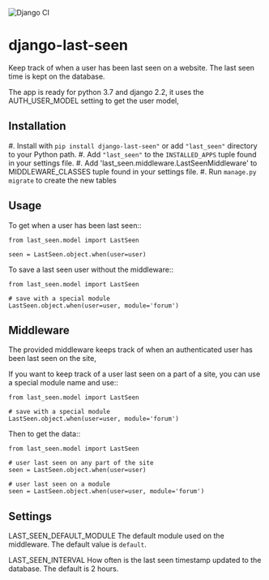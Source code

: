![Django CI](https://github.com/VuMedi/django-last-seen/workflows/Django%20CI/badge.svg)

django-last-seen
================


Keep track of when a user has been last seen on a website.
The last seen time is kept on the database.

The app is ready for python 3.7 and django 2.2, it uses the AUTH_USER_MODEL setting to get
the user model,

Installation
------------

#. Install with ``pip install django-last-seen"`` or add ``"last_seen"``
   directory to your Python path.
#. Add ``"last_seen"`` to the ``INSTALLED_APPS`` tuple found in your settings
   file.
#. Add 'last_seen.middleware.LastSeenMiddleware' to MIDDLEWARE_CLASSES tuple
   found in your settings file.
#. Run ``manage.py migrate`` to create the new tables

Usage
-----

To get when a user has been last seen::

    from last_seen.model import LastSeen

    seen = LastSeen.object.when(user=user)


To save a last seen user without the middleware::

    from last_seen.model import LastSeen

    # save with a special module
    LastSeen.object.when(user=user, module='forum')

Middleware
----------

The provided middleware keeps track of when an authenticated user has been
last seen on the site,

If you want to keep track of a user last seen on a part of a site, you can
use a special module name and use::

    from last_seen.model import LastSeen

    # save with a special module
    LastSeen.object.when(user=user, module='forum')

Then to get the data::

    from last_seen.model import LastSeen

    # user last seen on any part of the site
    seen = LastSeen.object.when(user=user)

    # user last seen on a module
    seen = LastSeen.object.when(user=user, module='forum')

Settings
--------

LAST_SEEN_DEFAULT_MODULE
    The default module used on the middleware. The default value is ``default``.

LAST_SEEN_INTERVAL
    How often is the last seen timestamp updated to the
    database. The default is 2 hours.

